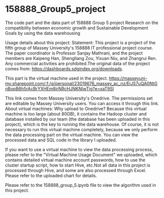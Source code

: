 # 158888_Group5_project
The code part and the data part of 158888 Group 5 project Research on the compatibility between economic growth and Sustainable Development Goals by using the data warehousing

Usage details about this project:
Statement: This project is a project of the fifth group of Massey University's 158888 IT professional project course. The paper coordinator is Professor Sanjay Mathrani, and the project members are Kaipeng Han, Shengliang  Zou, Yixuan Niu, and Zhangrui Ren. Any commercial activities are prohibited.The original data of the project comes from: https://dashboards.sdgindex.org/downloads.

This part is the virtual machine used in the project.
https://masseyuni-my.sharepoint.com/:f:/g/personal/23019676_massey_ac_nz/EiJS7uQA0NtGnBopB6h5rAcBrYXHEm8irNRcHJNKNIwTjg?e=xaT9Sl

This link comes from Massey University's Onedrive. The permissions set are editable by Massey University users. You can access it through this link.
About virtual machines:
Why upload to Onedrive?
Because this virtual machine is too large (about 80GB), it contains the Hadoop cluster and database installed by our team (the database has been uploaded in this project), which is the key to running the data warehouse.
Of course, it is not necessary to run this virtual machine completely, because we only perform the data processing part on the virtual machine. You can view the processed data and SQL code in the library I uploaded.

If you want to use a virtual machine to view the data processing process, please refer to the "Virtual Machine Usage Document" we uploaded, which contains detailed virtual machine account passwords, how to use the cluster startup script, how to start Hive, etc.Not all data in this project is processed through Hive, and some are also processed through Excel. Please refer to the uploaded chart for details.

Please refer to the 158888_group_5.ipynb file to view the algorithm used in this project.
